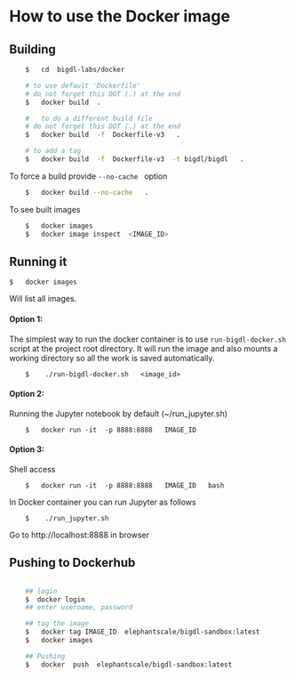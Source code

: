 # How to use the Docker image

## Building

```bash
    $   cd  bigdl-labs/docker

    # to use default 'Dockerfile'
    # do not forget this DOT (.) at the end
    $   docker build  .

    #   to do a different build file
    # do not forget this DOT (.) at the end
    $   docker build  -f  Dockerfile-v3   .

    # to add a tag
    $   docker build  -f  Dockerfile-v3  -t bigdl/bigdl   .
```

To force a build provide  `--no-cache ` option
```bash
    $   docker build --no-cache   .
```

To see built images

```bash
    $   docker images
    $   docker image inspect  <IMAGE_ID>
```

## Running it

```
$   docker images
```
Will list all images.  

#### Option 1:
The simplest way to run the docker container is to use `run-bigdl-docker.sh` script at the project root directory.  It will run the image and also mounts a working directory so all the work is saved automatically.

```
    $    ./run-bigdl-docker.sh   <image_id>
```

#### Option 2:
Running the Jupyter notebook by default  (~/run_jupyter.sh)
```
    $   docker run -it  -p 8888:8888   IMAGE_ID
```

#### Option 3:
Shell access
```
    $   docker run -it  -p 8888:8888   IMAGE_ID   bash
```

In Docker container you can run Jupyter as follows
```
    $    ./run_jupyter.sh
```

Go to http://localhost:8888  in browser


## Pushing to Dockerhub

```bash

    ## login
    $  docker login
    ## enter username, password

    ## tag the image
    $   docker tag IMAGE_ID  elephantscale/bigdl-sandbox:latest
    $   docker images

    ## Pushing
    $   docker  push  elephantscale/bigdl-sandbox:latest

```
